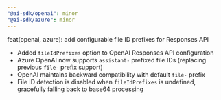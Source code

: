 ```yaml
---
"@ai-sdk/openai": minor
"@ai-sdk/azure": minor
---
```


feat(openai, azure): add configurable file ID prefixes for Responses API

- Added `fileIdPrefixes` option to OpenAI Responses API configuration
- Azure OpenAI now supports `assistant-` prefixed file IDs (replacing previous `file-` prefix support)
- OpenAI maintains backward compatibility with default `file-` prefix
- File ID detection is disabled when `fileIdPrefixes` is undefined, gracefully falling back to base64 processing